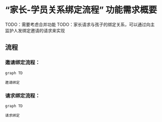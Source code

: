 # “家长-学员关系绑定流程” 功能需求概要

TODO：需要考虑合并功能
TODO：家长请求与孩子的绑定关系，可以通过向主监护人发绑定邀请的请求来实现

## 流程

### 邀请绑定流程：

```mermaid
graph TD

邀请绑定

```

### 请求绑定流程：

```mermaid
graph TD

请求绑定

```
<!--stackedit_data:
eyJoaXN0b3J5IjpbMTQxOTAzNjE4LC05NjcwNzczNzIsMTM4NT
E3NDA2MywtMTA3NDk5NDM4OSwxMzg1MTc0MDYzXX0=
-->
